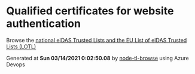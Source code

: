 # Qualified certificates for website authentication 
 Browse the [national eIDAS Trusted Lists and the EU List of eIDAS Trusted Lists (LOTL)](https://webgate.ec.europa.eu/tl-browser/#/) 
 
 
Generated at **Sun 03/14/2021  0:02:50.08** by [node-tl-browse](https://github.com/ymedlop/node-tl-browser) using Azure Devops 
